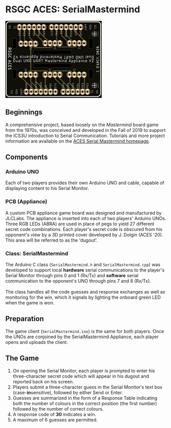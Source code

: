 # RSGC ACES: SerialMastermind  

![PCB Appliance](images/SerialMastermindV2.png)

## Beginnings
A comprehensive project, based loosely on the *Mastermind* board game from the 1970s, was conceived and developed in the Fall of 2019 to support the ICS3U introduction to Serial Communication.
Tutorials and more project information are available on the [ACES Serial Mastermind homepage](http://darcy.rsgc.on.ca/ACES/Projects/SerialMastermind/index.html).

## Components

### Arduino UNO
Each of two players provides their own Arduino UNO and cable, capable of displaying content to his Serial Monitor.

### PCB (Appliance)
A custom PCB appliance game board was designed and manufactured by JLCLabs. The appliance is inserted into each of two players' Arduino UNOs. Three RGB LEDs (ABRA) are used in place of pegs
to yield 27 different secret code combinations. Each player's secret code is obscured from his opponent's view by a 3D printed cover developed by J. Dolgin (ACES '20). This area will be referred to as the 'dugout'.

### Class: SerialMastermind
The Arduino C class (<code>SerialMastermind.h</code> and <code>SerialMastermind.cpp</code>) was developed to support local **hardware** serial communications to the player's Serial Monitor through pins 0 and 1 (Rx/Tx) and 
**software** serial communication to the opponent's UNO through pins 7 and 8 (Rx/Tx).<br><br>The class handles all the code guesses and response exchanges as well as monitoring for the win, 
which it signals by lighting the onboard green LED when the game is won.

## Preparation
The game client (<code>SerialMastermind.ino</code>) is the same for both players. Once the UNOs are conjoined by the SerialMastermind Appliance, each player opens and uploads the client.

## The Game
1. On opening the Serial Monitor, each player is prompted to enter his three-character secret code which will appear in his dugout and reported back on his screen.
2. Players submit a three-character guess in the Serial Monitor's text box (case-**in**sensitive), followed by either Send or Enter. 
3. Guesses are summarized in the form of a Response Table indicating both the number of colours in the correct position (the first number) followed by the number of correct colours.
4. A response code of **30** indicates a win. 
5. A maximum of 6 guesses are permitted.


